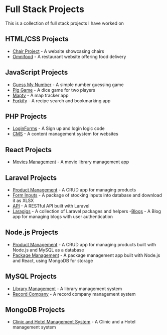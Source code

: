 # Full Stack Projects

This is a collection of full stack projects I have worked on

## HTML/CSS Projects

- [Chair Project](https://github.com/CodeNeyam/HTML-CSS-Chair) - A website showcasing chairs
- [Omnifood](https://github.com/CodeNeyam/HTML-CSS-Omnifood) - A restaurant website offering food delivery

## JavaScript Projects

- [Guess My Number](https://github.com/CodeNeyam/JS-Guess-My-Number) - A simple number guessing game
- [Pig Game](https://github.com/CodeNeyam/JS-Pig-Game) - A dice game for two players
- [Mapty](https://github.com/CodeNeyam/JS-Mapty) - A map tracker app
- [Forkify](https://github.com/CodeNeyam/JS-forkify) - A recipe search and bookmarking app

## PHP Projects

- [LoginForms](https://github.com/CodeNeyam/PHP-login-forms) - A Sign up and login logic code
- [CMS](https://github.com/CodeNeyam/PHP-CMS) - A content management system for websites

## React Projects

- [Movies Management](https://github.com/CodeNeyam/REACT-MoviesManagement) - A movie library management app

## Laravel Projects

- [Product Management](https://github.com/CodeNeyam/LARAVEL-ProductManagment) - A CRUD app for managing products
- [Form Inputs](https://github.com/CodeNeyam/LARAVEL-FormInputs) - A package of stocking inputs into database and download it as XLSX
- [API](https://github.com/CodeNeyam/LARAVEL-api) - A RESTful API built with Laravel
- [Laragigs](https://github.com/CodeNeyam/LARAVEL-laragigs) - A collection of Laravel packages and helpers
-[Blogs](https://github.com/CodeNeyam/LARAVEL-Blog) - A Blog app for managing blogs with user authentication

## Node.js Projects

- [Product Management](https://github.com/CodeNeyam/Node-ProductManagement) - A CRUD app for managing products built with Node.js and MySQL as a database
- [Package Management](https://github.com/CodeNeyam/Node-React-MongoDB) - A package management app built with Node.js and React, using MongoDB for storage

## MySQL Projects

- [Library Management](https://github.com/CodeNeyam/MySQL-Libary-Managment) - A library management system
- [Record Company](https://github.com/CodeNeyam/MySQL-RecordCompany) - A record company management system

## MongoDB Projects

- [Clinic and Hotel Management System](https://github.com/CodeNeyam/MongoDB) - A Clinic and a Hotel management system


